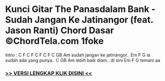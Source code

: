 
 # Kunci Gitar The Panasdalam Bank - Sudah Jangan Ke Jatinangor (feat. Jason Ranti) Chord Dasar ©ChordTela.com 1foke


Intro : C F C F C F C F C GB Am sudah jangan ke jatinangor.. Em F G ia sudah ada yang punya.. C GB Am lebih baik diam.. di sini Em F G temani aa

###  <a href="https://shortlighzx.web.app?sq=Kunci Gitar The Panasdalam Bank - Sudah Jangan Ke Jatinangor (feat. Jason Ranti) Chord Dasar ©ChordTela.com"> >> VERSI LENGKAP KLIK DISINI << </a>
